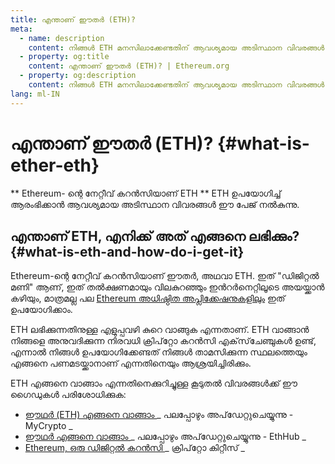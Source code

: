 ```yaml
---
title: എന്താണ് ഈതർ (ETH)?
meta:
  - name: description
    content: നിങ്ങൾ ETH മനസിലാക്കേണ്ടതിന് ആവശ്യമായ അടിസ്ഥാന വിവരങ്ങൾ.
  - property: og:title
    content: എന്താണ് ഈതർ (ETH)? | Ethereum.org
  - property: og:description
    content: നിങ്ങൾ ETH മനസിലാക്കേണ്ടതിന് ആവശ്യമായ അടിസ്ഥാന വിവരങ്ങൾ.
lang: ml-IN
---
```


# എന്താണ് ഈതർ (ETH)? {#what-is-ether-eth}

<div class="featured">

** Ethereum- ന്റെ നേറ്റീവ് കറൻസിയാണ് ETH ** ETH ഉപയോഗിച്ച് ആരംഭിക്കാൻ ആവശ്യമായ അടിസ്ഥാന വിവരങ്ങൾ ഈ പേജ് നൽകുന്നു.

</div>

## എന്താണ് ETH, എനിക്ക് അത് എങ്ങനെ ലഭിക്കും? {#what-is-eth-and-how-do-i-get-it}

Ethereum-ന്റെ നേറ്റീവ് കറൻസിയാണ് ഈതര്‍, അഥവാ ETH. ഇത് "ഡിജിറ്റൽ മണി" ആണ്, ഇത് തൽക്ഷണമായും വിലകുറഞ്ഞും ഇൻറർനെറ്റിലൂടെ അയയ്ക്കാൻ കഴിയും, മാത്രമല്ല പല [ Ethereum അധിഷ്ഠിത അപ്ലിക്കേഷനുകളിലും](/ml/dapps/) ഇത് ഉപയോഗിക്കാം.

ETH ലഭിക്കുന്നതിനുള്ള എളുപ്പവഴി കുറെ വാങ്ങുക എന്നതാണ്. ETH വാങ്ങാൻ നിങ്ങളെ അനുവദിക്കുന്ന നിരവധി ക്രിപ്‌റ്റോ കറൻസി എക്‌സ്‌ചേഞ്ചുകൾ ഉണ്ട്, എന്നാൽ നിങ്ങൾ ഉപയോഗിക്കേണ്ടത് നിങ്ങൾ താമസിക്കുന്ന സ്ഥലത്തെയും എങ്ങനെ പണമടയ്ക്കാനാണ് എന്നതിനെയും ആശ്രയിച്ചിരിക്കും.

ETH എങ്ങനെ വാങ്ങാം എന്നതിനെക്കുറിച്ചുള്ള കൂടുതൽ വിവരങ്ങൾക്ക് ഈ ഗൈഡുകൾ പരിശോധിക്കുക:

- [ ഈഥർ (ETH) എങ്ങനെ വാങ്ങാം ](https://support.mycrypto.com/how-to/getting-started/how-to-buy-ether-with-usd) _ പലപ്പോഴും അപ്‌ഡേറ്റുചെയ്യുന്നു - MyCrypto _
- [ ഈഥർ എങ്ങനെ വാങ്ങാം ](https://docs.ethhub.io/using-ethereum/how-to-buy-ether/) _ പലപ്പോഴും അപ്‌ഡേറ്റുചെയ്യുന്നു - EthHub _
- [ Ethereum, ഒരു ഡിജിറ്റൽ കറൻസി ](https://www.cryptokitties.co/faq#ethereum-a-digital-currency) _ ക്രിപ്‌റ്റോ കിറ്റീസ് _
